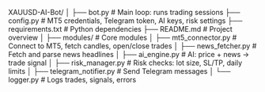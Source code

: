 XAUUSD-AI-Bot/
│
├── bot.py                     # Main loop: runs trading sessions
├── config.py                  # MT5 credentials, Telegram token, AI keys, risk settings
├── requirements.txt           # Python dependencies
├── README.md                  # Project overview
│
├── modules/                   # Core modules
│   ├── mt5_connector.py       # Connect to MT5, fetch candles, open/close trades
│   ├── news_fetcher.py        # Fetch and parse news headlines
│   ├── ai_engine.py           # AI: price + news → trade signal
│   ├── risk_manager.py        # Risk checks: lot size, SL/TP, daily limits
│   ├── telegram_notifier.py   # Send Telegram messages
│   └── logger.py              # Logs trades, signals, errors
